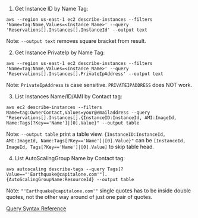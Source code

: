 1. Get Instance ID by Name Tag:
```
aws --region us-east-1 ec2 describe-instances --filters 'Name=tag:Name,Values=<Instance_Name>' --query 'Reservations[].Instances[].InstanceId' --output text
```
Note: `--output text` removes square bracket from result.

2. Get Instance PrivateIp by Name Tag:
```
aws --region us-east-1 ec2 describe-instances --filters 'Name=tag:Name,Values=<Instance_Name>' --query 'Reservations[].Instances[].PrivateIpAddress' --output text
```
Note: `PrivateIpAddress` is case sensitive. `PRIVATEIPADDRESS` does NOT work.

3. List Instances Name/ID/AMI by Contact tag:
```
aws ec2 describe-instances --filters Name=tag:OwnerContact,Values=your@emailaddress --query "Reservations[].Instances[].{InstanceID:InstanceId, AMI:ImageId, Name:Tags[?Key=='Name']|[0].Value}" --output table
```
Note: `--output table` print a table view. `{InstanceID:InstanceId, AMI:ImageId, Name:Tags[?Key=='Name']|[0].Value}"` can be `[InstanceId, ImageId, Tags[?Key=='Name']|[0].Value]` to skip table head.

4. List AutoScalingGroup Name by Contact tag:
```
aws autoscaling describe-tags --query Tags[?Value=="'Earthquake@capitalone.com'"].{AutoScalingGroupName:ResourceId} --output table
```
Note: ```"'Earthquake@capitalone.com'"``` single quotes has to be inside double quotes, not the other way around of just one pair of quotes.

[Query Syntax Reference](http://jmespath.org/tutorial.html#filter-projections)

